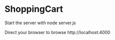 # ShoppingCart
Start the server with node server.js

Direct your browser to browse http://localhost:4000 
